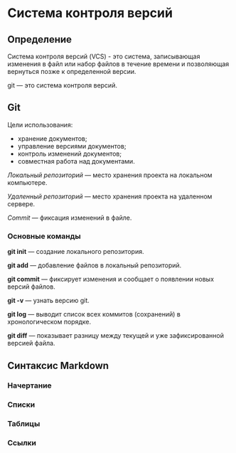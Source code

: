 # Система контроля версий

## Определение

Система контроля версий (VCS) - это система, записывающая изменения в
файл или набор файлов в течение времени и позволяющая вернуться позже к
определенной версии.

git — это система контроля версий.

## Git

Цели использования:

- хранение документов;
- управление версиями документов;
- контроль изменений документов;
- совместная работа над документами.

*Локальный репозиторий* — место хранения проекта на локальном компьютере.

*Удаленный репозиторий* — место хранения проекта на удаленном сервере.

*Commit* — фиксация изменений в файле.

### Основные команды

**git init** — cоздание локального репозитория.

**git add** — добавление файлов в локальный репозиторий.

**git commit** — фиксирует изменения и сообщает о появлении новых версий файлов.

**git -v** — узнать версию git.

**git log** — выводит список всех коммитов (сохранений) в хронологическом порядке.

**git diff** — показывает разницу между текущей и уже зафиксированной версией файла.

## Синтаксис Markdown

### Начертание

### Списки

### Таблицы

### Ссылки